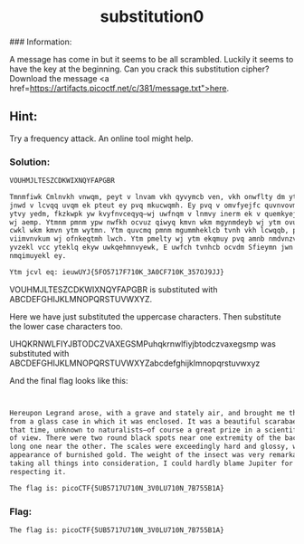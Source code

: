 <div align="center">
<h1> substitution0 </h1>
</div>
### Information:

A message has come in but it seems to be all scrambled.
Luckily it seems to have the key at the beginning. Can you crack this substitution cipher? Download the message <a href=https://artifacts.picoctf.net/c/381/message.txt">here</a>.

## Hint:
Try a frequency attack. An online tool might help.

### Solution:
```sh
VOUHMJLTESZCDKWIXNQYFAPGBR 

Tmnmfiwk Cmlnvkh vnwqm, peyt v lnvam vkh qyvymcb ven, vkh onwflty dm ytm ommycm
jnwd v lcvqq uvqm ek pteut ey pvq mkucwqmh. Ey pvq v omvfyejfc quvnvovmfq, vkh, vy
ytvy yedm, fkzkwpk yw kvyfnvceqyq—wj uwfnqm v lnmvy inerm ek v quemkyejeu iweky
wj aemp. Ytmnm pmnm ypw nwfkh ocvuz qiwyq kmvn wkm mgynmdeyb wj ytm ovuz, vkh v
cwkl wkm kmvn ytm wytmn. Ytm quvcmq pmnm mgummheklcb tvnh vkh lcwqqb, peyt vcc ytm
viimvnvkum wj ofnkeqtmh lwch. Ytm pmelty wj ytm ekqmuy pvq amnb nmdvnzvocm, vkh,
yvzekl vcc yteklq ekyw uwkqehmnvyewk, E uwfch tvnhcb ocvdm Sfieymn jwn teq wiekewk
nmqimuyekl ey.

Ytm jcvl eq: ieuwUYJ{5FO5717F710K_3A0CF710K_357OJ9JJ}
```

VOUHMJLTESZCDKWIXNQYFAPGBR is substituted with ABCDEFGHIJKLMNOPQRSTUVWXYZ.

Here we have just substituted the uppercase characters.
Then substitute the lower case characters too.


UHQKRNWLFIYJBTODCZVAXEGSMPuhqkrnwlfiyjbtodczvaxegsmp was substituted with ABCDEFGHIJKLMNOPQRSTUVWXYZabcdefghijklmnopqrstuvwxyz

And the final flag looks like this:
```sh


Hereupon Legrand arose, with a grave and stately air, and brought me the beetle
from a glass case in which it was enclosed. It was a beautiful scarabaeus, and, at
that time, unknown to naturalists—of course a great prize in a scientific point
of view. There were two round black spots near one extremity of the back, and a
long one near the other. The scales were exceedingly hard and glossy, with all the
appearance of burnished gold. The weight of the insect was very remarkable, and,
taking all things into consideration, I could hardly blame Jupiter for his opinion
respecting it.

The flag is: picoCTF{5UB5717U710N_3V0LU710N_7B755B1A}
```

### Flag:
```sh
The flag is: picoCTF{5UB5717U710N_3V0LU710N_7B755B1A}
```


